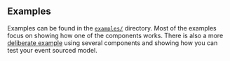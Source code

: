 ## Examples

Examples can be found in the [`examples/`][examples] directory. Most of the
examples focus on showing how one of the components works. There is also a more
[deliberate example][example] using several components and showing how you can
test your event sourced model.

[examples]: ../examples/
[example]: ../examples/event-sourced-domain-with-tests/
